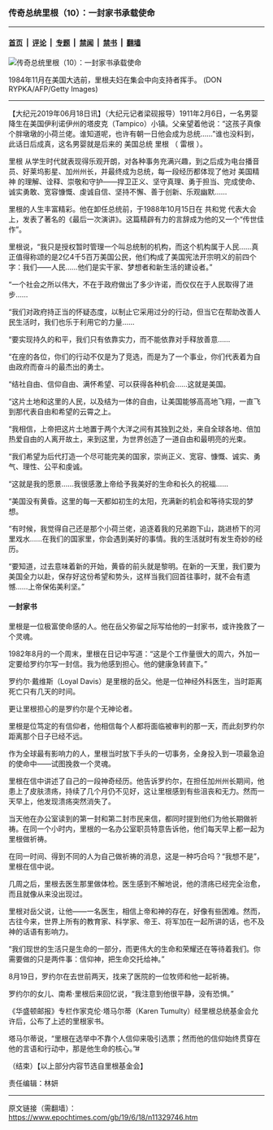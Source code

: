 ### 传奇总统里根（10）：一封家书承载使命

---

#### [首页](../../../..?n11329746) &nbsp;|&nbsp; [评论](../../../../../epoch-comment?n11329746) &nbsp;|&nbsp; [专题](../../../../../epoch-special?n11329746) &nbsp;|&nbsp; [禁闻](../../../../../epoch-news?n11329746) &nbsp;|&nbsp; [禁书](../../../../../books?n11329746) &nbsp;|&nbsp; [翻墙](https://github.com/gfw-breaker/nogfw/blob/master/README.md?n11329746)


<div><img alt="传奇总统里根（10）：一封家书承载使命" class="attachment-djy_600_400 size-djy_600_400 wp-post-image" src="https://i.epochtimes.com/assets/uploads/2019/06/GettyImages-127980647-600x400.jpg"/>
<div class="caption">
 <p>
  1984年11月在美国大选前，里根夫妇在集会中向支持者挥手。 (DON RYPKA/AFP/Getty Images)
 </p>
</div></div><hr/><div class="post_content" id="artbody" itemprop="articleBody">
 <!-- article content begin -->
 <p>
  【大纪元2019年06月18日讯】（大纪元记者梁砚报导）1911年2月6日，一名男婴降生在美国伊利诺伊州的塔皮克（Tampico）小镇。父亲望着他说：“这孩子真像个胖墩墩的小荷兰佬。谁知道呢，也许有朝一日他会成为总统……”谁也没料到，此话日后成真，这名男婴就是后来的
  <ok href="https://www.epochtimes.com/gb/tag/%E7%BE%8E%E5%9B%BD%E6%80%BB%E7%BB%9F.html">
   美国总统
  </ok>
  <ok href="https://www.epochtimes.com/gb/tag/%E9%87%8C%E6%A0%B9.html">
   里根
  </ok>
  （
  <ok href="https://www.epochtimes.com/gb/tag/%E9%9B%B7%E6%A0%B9.html">
   雷根
  </ok>
  ）。
 </p>
 <p>
  <ok href="https://www.epochtimes.com/gb/tag/%E9%87%8C%E6%A0%B9.html">
   里根
  </ok>
  从学生时代就表现得乐观开朗，对各种事务充满兴趣，到之后成为电台播音员、好莱坞影星、加州州长，并最终成为总统，每一段经历都体现了他对
  <ok href="https://www.epochtimes.com/gb/tag/%E7%BE%8E%E5%9B%BD%E7%B2%BE%E7%A5%9E.html">
   美国精神
  </ok>
  的理解、诠释、崇敬和守护——捍卫正义、坚守真理、勇于担当、完成使命、诚实勇敢、宽容慷慨、虔诚自信、坚持不懈、善于创新、乐观幽默……
 </p>
 <p>
  里根的人生丰富精彩。他在卸任总统前，于1988年10月15日在
  <ok href="https://www.epochtimes.com/gb/tag/%E5%85%B1%E5%92%8C%E5%85%9A.html">
   共和党
  </ok>
  代表大会上，发表了著名的《最后一次演讲》。这篇精辟有力的言辞成为他的又一个“传世佳作”。
 </p>
 <p>
  里根说，“我只是授权暂时管理一个叫总统制的机构，而这个机构属于人民……真正值得称颂的是2亿4千5百万美国公民，他们构成了美国宪法开宗明义的前四个字：我们——人民……他们是实干家、梦想者和新生活的建设者。”
 </p>
 <p>
  “一个社会之所以伟大，不在于政府做出了多少许诺，而仅仅在于人民取得了进步……
 </p>
 <p>
  “我们对政府持正当的怀疑态度，以制止它采用过分的行动，但当它在帮助改善人民生活时，我们也乐于利用它的力量……
 </p>
 <p>
  “要实现持久的和平，我们只有依靠实力，而不能依靠对手释放善意……
 </p>
 <p>
  “在座的各位，你们的行动不仅是为了竞选，而是为了一个事业，你们代表着为自由政府而奋斗的最杰出的勇士。
 </p>
 <p>
  “结社自由、信仰自由、满怀希望、可以获得各种机会……这就是美国。
 </p>
 <p>
  “这片土地和这里的人民，以及结为一体的自由，让美国能够高高地飞翔，一直飞到那代表自由和希望的云霄之上。
 </p>
 <p>
  “我相信，上帝把这片土地置于两个大洋之间有其独到之处，来自全球各地、倍加热爱自由的人离开故土，来到这里，为世界创造了一道自由和最明亮的光束。
 </p>
 <p>
  “我们希望为后代打造一个尽可能完美的国家，崇尚正义、宽容、慷慨、诚实、勇气、理性、公平和虔诚。
 </p>
 <p>
  “这就是我的愿景……我很感激上帝给予我美好的生命和长久的祝福……
 </p>
 <p>
  “美国没有黄昏。这里的每一天都如初生的太阳，充满新的机会和等待实现的梦想。
 </p>
 <p>
  “有时候，我觉得自己还是那个小荷兰佬，追逐着我的兄弟跑下山，跳进桥下的河里戏水……在我们的国家里，你会遇到美好的事情。我的生活就时有发生奇妙的经历。
 </p>
 <p>
  “要知道，过去意味着新的开始，黄昏的前头就是黎明。在新的一天里，我们要为美国全力以赴，保存好这份希望和势头，这样当我们回首往事时，就不会有遗憾……上帝保佑美利坚。”
 </p>
 <h4>
  一封家书
 </h4>
 <p>
  里根是一位极富使命感的人。他在岳父弥留之际写给他的一封家书，或许挽救了一个灵魂。
 </p>
 <p>
  1982年8月的一个周末，里根在日记中写道：“这是个工作量很大的周六，外加一定要给罗约尔写一封信。我为他感到担心。他的健康急转直下。”
 </p>
 <p>
  罗约尔·戴维斯（Loyal Davis）是里根的岳父。他是一位神经外科医生，当时距离死亡只有几天的时间。
 </p>
 <p>
  更让里根担心的是罗约尔是个无神论者。
 </p>
 <p>
  里根是位笃定的有信仰者，他相信每个人都将面临被审判的那一天，而此刻罗约尔距离那个日子已经不远。
 </p>
 <p>
  作为全球最有影响力的人，里根当时放下手头的一切事务，全身投入到一项最急迫的使命中——试图挽救一个灵魂。
 </p>
 <p>
  里根在信中讲述了自己的一段神奇经历。他告诉罗约尔，在担任加州州长期间，他患上了皮肤溃疡，持续了几个月仍不见好，这让里根感到有些沮丧和无力。然而一天早上，他发现溃疡突然消失了。
 </p>
 <p>
  当天他在办公室读到的第一封和第二封市民来信，都同时提到他们为他长期做祈祷。在同一个小时内，里根的一名办公室职员特意告诉他，他们每天早上都一起为里根做祈祷。
 </p>
 <p>
  在同一时间、得到不同的人为自己做祈祷的消息，这是一种巧合吗？“我想不是”，里根在信中说。
 </p>
 <p>
  几周之后，里根去医生那里做体检。医生感到不解地说，他的溃疡已经完全治愈，而且就像从来没出现过。
 </p>
 <p>
  里根对岳父说，让他——一名医生，相信上帝和神的存在，好像有些困难。然而，古往今来，世界上所有的教育家、科学家、帝王、将军加在一起所讲的话，也不及神的话语有影响力。
 </p>
 <p>
  “我们现世的生活只是生命的一部分，而更伟大的生命和荣耀还在等待着我们。你需要做的只是两件事：信仰神，把生命交托给神。”
 </p>
 <p>
  8月19日，罗约尔在去世前两天，找来了医院的一位牧师和他一起祈祷。
 </p>
 <p>
  罗约尔的女儿、南希·里根后来回忆说，“我注意到他很平静，没有恐惧。”
 </p>
 <p>
  《华盛顿邮报》专栏作家克伦‧塔马尔蒂（Karen Tumulty）经里根总统基金会允许后，公布了上述的里根家书。
 </p>
 <p>
  塔马尔蒂说，“里根在选举中不靠个人信仰来吸引选票；然而他的信仰始终贯穿在他的言语和行动中，那是他生命的核心。”#
 </p>
 <p>
  （结束）【以上部分内容节选自里根基金会】
 </p>
 <p>
  责任编辑：林妍
 </p>
 <!-- article content end -->
 <div id="below_article_ad">
 </div>
</div>


---

原文链接（需翻墙）：https://www.epochtimes.com/gb/19/6/18/n11329746.htm